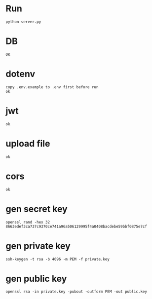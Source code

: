 # Run
    python server.py

# DB
    OK

# dotenv
    copy .env.example to .env first before run
    ok

# jwt
    ok

# upload file
    ok

# cors
    ok
# gen secret key
    openssl rand -hex 32
    8663edef3ca737c9370ce741a96a506129995f4a0408bacdebe59bbf0875e7cf

# gen private key
    ssh-keygen -t rsa -b 4096 -m PEM -f private.key
# gen public key
    openssl rsa -in private.key -pubout -outform PEM -out public.key